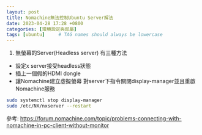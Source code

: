 ```yaml
---
layout: post
title: Nomachine無法控制Ubuntu Server解法
date: 2023-04-28 17:28 +0800
categories: [環境設定與部屬]
tags: [ubuntu]     # TAG names should always be lowercase
---
```



1. 無螢幕的Server(Headless server)
有三種方法
* 設定x server接受headless狀態
* 插上一個假的HDMI dongle
* 讓Nomachine建立虛擬螢幕
對server下指令關閉display-manager並且重啟Nomachine服務
```bash
sudo systemctl stop display-manager
sudo /etc/NX/nxserver --restart
```

參考:
https://forum.nomachine.com/topic/problems-connecting-with-nomachine-in-pc-client-without-monitor